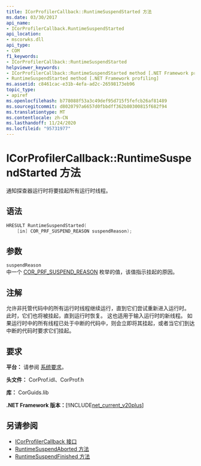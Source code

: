 ```yaml
---
title: ICorProfilerCallback::RuntimeSuspendStarted 方法
ms.date: 03/30/2017
api_name:
- ICorProfilerCallback.RuntimeSuspendStarted
api_location:
- mscorwks.dll
api_type:
- COM
f1_keywords:
- ICorProfilerCallback::RuntimeSuspendStarted
helpviewer_keywords:
- ICorProfilerCallback::RuntimeSuspendStarted method [.NET Framework profiling]
- RuntimeSuspendStarted method [.NET Framework profiling]
ms.assetid: c8461cac-e31b-4efa-ad2c-26598173eb96
topic_type:
- apiref
ms.openlocfilehash: b778088f53a3c49def95d715f5fefcb26af81489
ms.sourcegitcommit: d8020797a6657d0fbbdff362b80300815f682f94
ms.translationtype: MT
ms.contentlocale: zh-CN
ms.lasthandoff: 11/24/2020
ms.locfileid: "95731977"
---
```

# <a name="icorprofilercallbackruntimesuspendstarted-method"></a>ICorProfilerCallback::RuntimeSuspendStarted 方法

通知探查器运行时将要挂起所有运行时线程。  
  
## <a name="syntax"></a>语法  
  
```cpp  
HRESULT RuntimeSuspendStarted(  
    [in] COR_PRF_SUSPEND_REASON suspendReason);  
```  
  
## <a name="parameters"></a>参数  

 `suspendReason`  
 中一个 [COR_PRF_SUSPEND_REASON](cor-prf-suspend-reason-enumeration.md) 枚举的值，该值指示挂起的原因。  
  
## <a name="remarks"></a>注解  

 允许非托管代码中的所有运行时线程继续运行，直到它们尝试重新进入运行时。 此时，它们也将被挂起，直到运行时恢复。 这也适用于输入运行时的新线程。 如果运行时中的所有线程已处于中断的代码中，则会立即将其挂起，或者当它们到达中断的代码时要求它们挂起。  
  
## <a name="requirements"></a>要求  

 **平台：** 请参阅 [系统要求](../../get-started/system-requirements.md)。  
  
 **头文件：** CorProf.idl、CorProf.h  
  
 **库：** CorGuids.lib  
  
 **.NET Framework 版本：**[!INCLUDE[net_current_v20plus](../../../../includes/net-current-v20plus-md.md)]  
  
## <a name="see-also"></a>另请参阅

- [ICorProfilerCallback 接口](icorprofilercallback-interface.md)
- [RuntimeSuspendAborted 方法](icorprofilercallback-runtimesuspendaborted-method.md)
- [RuntimeSuspendFinished 方法](icorprofilercallback-runtimesuspendfinished-method.md)
